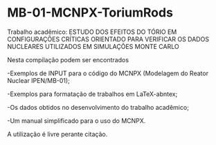 # MB-01-MCNPX-ToriumRods
Trabalho acadêmico: ESTUDO DOS EFEITOS DO TÓRIO EM CONFIGURAÇÕES CRÍTICAS ORIENTADO PARA VERIFICAR OS DADOS NUCLEARES UTILIZADOS EM SIMULAÇÕES MONTE CARLO

Nesta compilação podem ser encontrados

-Exemplos de INPUT para o código do MCNPX (Modelagem do Reator Nuclear IPEN/MB-01);

-Exemplos para formatação de trabalhos em LaTeX-abntex;

-Os dados obtidos no desenvolvimento do trabalho acadêmico;

-Um manual simplificado para o uso do MCNPX.


A utilização é livre perante citação.
